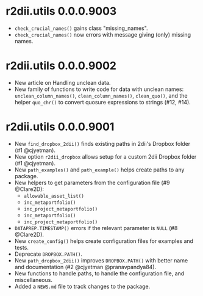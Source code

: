 # r2dii.utils 0.0.0.9003

* `check_crucial_names()` gains class "missing_names".
* `check_crucial_names()` now errors with message giving (only) missing names.

# r2dii.utils 0.0.0.9002

* New article on Handling unclean data.
* New family of functions to write code for data with unclean names: `unclean_column_names()`, `clean_column_names()`, `clean_quo()`, and the helper `quo_chr()` to convert quosure expressions to strings (#12, #14).

# r2dii.utils 0.0.0.9001

* New `find_dropbox_2dii()` finds existing paths in 2dii's Dropbox folder (#1 @cjyetman).
* New option `r2dii_dropbox` allows setup for a custom 2dii Dropbox folder (#1 @cjyetman).
* New `path_examples()` and `path_example()` helps create paths to any package.
* New helpers to get parameters from the configuration file (#9 @Clare2D):
    * `allowable_asset_list()`
    * `inc_metaportfolio()`
    * `inc_project_metaportfolio()`
    * `inc_metaportfolio()`
    * `inc_project_metaportfolio()`
* `DATAPREP.TIMESTAMP()` errors if the relevant parameter is `NULL` (#8 @Clare2D).
* New `create_config()` helps create configuration files for examples and tests.
* Deprecate `DROPBOX.PATH()`.
* New `path_dropbox_2dii()` improves `DROPBOX.PATH()` with better name and documentation (#2 @cjyetman @pranavpandya84).
* New functions to handle paths, to handle the configuration file, and miscellaneous.
* Added a `NEWS.md` file to track changes to the package.
